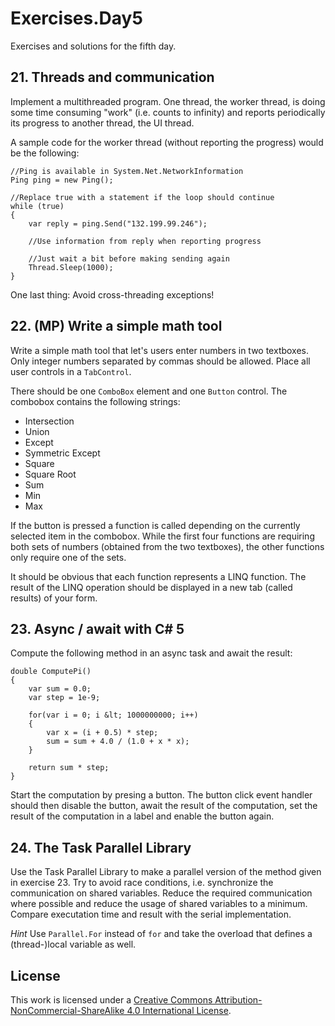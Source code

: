 # Exercises.Day5

Exercises and solutions for the fifth day.

## 21. Threads and communication

Implement a multithreaded program. One thread, the worker thread, is doing some time consuming "work" (i.e. counts to infinity) and reports periodically its progress to another thread, the UI thread.

A sample code for the worker thread (without reporting the progress) would be the following:

    //Ping is available in System.Net.NetworkInformation
    Ping ping = new Ping();

    //Replace true with a statement if the loop should continue
    while (true)
    {
        var reply = ping.Send("132.199.99.246");

        //Use information from reply when reporting progress

        //Just wait a bit before making sending again
        Thread.Sleep(1000);
    }

One last thing: Avoid cross-threading exceptions!

## 22. (**MP**) Write a simple math tool

Write a simple math tool that let's users enter numbers in two textboxes. Only integer numbers separated by commas should be allowed. Place all user controls in a `TabControl`.

There should be one `ComboBox` element and one `Button` control. The combobox contains the following strings:

* Intersection
* Union
* Except
* Symmetric Except
* Square
* Square Root
* Sum
* Min
* Max

If the button is pressed a function is called depending on the currently selected item in the combobox. While the first four functions are requiring both sets of numbers (obtained from the two textboxes), the other functions only require one of the sets.

It should be obvious that each function represents a LINQ function. The result of the LINQ operation should be displayed in a new tab (called results) of your form.

## 23. Async / await with C# 5

Compute the following method in an async task and await the result:

    double ComputePi()
    {
    	var sum = 0.0;
        var step = 1e-9;

        for(var i = 0; i &lt; 1000000000; i++)
        {
            var x = (i + 0.5) * step;
            sum = sum + 4.0 / (1.0 + x * x); 
        }

        return sum * step;
    }

Start the computation by presing a button. The button click event handler should then disable the button, await the result of the computation, set the result of the computation in a label and enable the button again.

## 24. The Task Parallel Library

Use the Task Parallel Library to make a parallel version of the method given in exercise 23. Try to avoid race conditions, i.e. synchronize the communication on shared variables. Reduce the required communication where possible and reduce the usage of shared variables to a minimum. Compare executation time and result with the serial implementation.

*Hint* Use `Parallel.For` instead of `for` and take the overload that defines a (thread-)local variable as well.

## License
This work is licensed under a [Creative Commons Attribution-NonCommercial-ShareAlike 4.0 International License](http://creativecommons.org/licenses/by-nc-sa/4.0/).